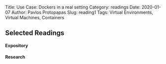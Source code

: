 Title: Use Case: Dockers in a real setting 
Category: readings
Date: 2020-01-07
Author: Pavlos Protopapas
Slug: reading1
Tags: Virtual Environments, Virtual Machines, Containers

## Selected Readings
#### Expository
<!--
- [Getting started with Python environments (using Conda)](https://towardsdatascience.com/getting-started-with-python-environments-using-conda-32e9f2779307)
- [Creating Python Virtual Environments with Conda: Why and How](https://heartbeat.fritz.ai/creating-python-virtual-environments-with-conda-why-and-how-180ebd02d1db)
- [Virtual Machine Wikipedia](https://en.wikipedia.org/wiki/Virtual_machine)
- [How to Install a Totally Free Windows 10 OS on Your Mac for Fun and Profit](https://towardsdatascience.com/how-to-install-a-free-windows-virtual-machine-on-your-mac-bf7cbc05888e)
- [Data Science for Startups: Containers](https://towardsdatascience.com/data-science-for-startups-containers-d1d785bfe5b)
- [Docker for Data Scientists](https://towardsdatascience.com/docker-for-data-scientists-5732501f0ba4)
-->

#### Research
<!--
- [*Docker: Lightweight Linux Containers for Consistent Development and
Deployment*](https://www.seltzer.com/margo/teaching/CS508.19/papers/merkel14.pdf)
- [*Comparison of different Linux containers*](https://ieeexplore-ieee-org.ezp-prod1.hul.harvard.edu/abstract/document/8075934)
- [*Singularity: Scientific containers for mobility of compute*](https://journals.plos.org/plosone/article?id=10.1371/journal.pone.0177459)
- [*Performance Evaluation of Container-based Virtualization for High
Performance Computing Environments*](https://arxiv.org/pdf/1709.10140.pdf)
-->